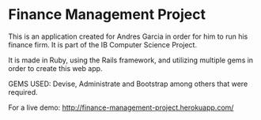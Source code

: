 # Finance Management Project

This is an application created for Andres Garcia in order for him to run his
finance firm. It is part of the IB Computer Science Project.

It is made in Ruby, using the Rails framework, and utilizing multiple gems
in order to create this web app.

GEMS USED: Devise, Administrate and Bootstrap among others that were required.

For a live demo: http://finance-management-project.herokuapp.com/
